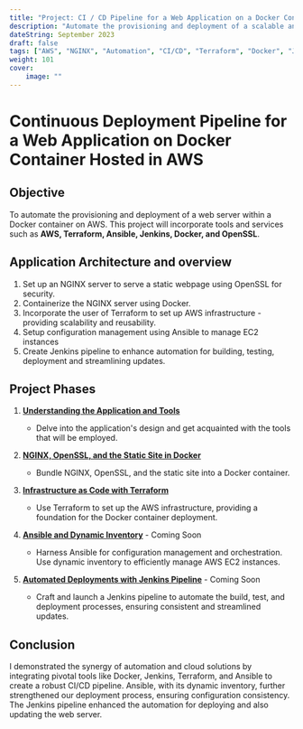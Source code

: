 ```yaml
---
title: "Project: CI / CD Pipeline for a Web Application on a Docker Container Hosted in AWS"
description: "Automate the provisioning and deployment of a scalable and fault-tolerant web application using a CI/CD pipeline."
dateString: September 2023
draft: false
tags: ["AWS", "NGINX", "Automation", "CI/CD", "Terraform", "Docker", "Jenkins", "Ansible"]
weight: 101
cover:
    image: ""
---
```


# Continuous Deployment Pipeline for a Web Application on Docker Container Hosted in AWS

## Objective
To automate the provisioning and deployment of a web server within a Docker container on AWS. This project will incorporate tools and services such as **AWS, Terraform, Ansible, Jenkins, Docker, and OpenSSL**.

## Application Architecture and overview

1. Set up an NGINX server to serve a static webpage using OpenSSL for security.
2. Containerize the NGINX server using Docker.
3. Incorporate the user of Terraform to set up AWS infrastructure - providing scalability and reusability.
4. Setup configuration management using Ansible to manage EC2 instances
5. Create Jenkins pipeline to enhance automation for building, testing, deployment and streamlining updates.

## Project Phases

1. **[Understanding the Application and Tools](https://frankdoka.com/blog/CI-CD-Docker-1)**
    - Delve into the application's design and get acquainted with the tools that will be employed.

2. **[NGINX, OpenSSL, and the Static Site in Docker](https://frankdoka.com/blog/CI-CD-Docker-2)**
    - Bundle NGINX, OpenSSL, and the static site into a Docker container.

3. **[Infrastructure as Code with Terraform](https://frankdoka.com/blog/CI-CD-Docker-3)**
    - Use Terraform to set up the AWS infrastructure, providing a foundation for the Docker container deployment.

4. **[Ansible and Dynamic Inventory](https://frankdoka.com/blog/CI-CD-Docker-4)** - Coming Soon
    - Harness Ansible for configuration management and orchestration. Use dynamic inventory to efficiently manage AWS EC2 instances.

5. **[Automated Deployments with Jenkins Pipeline](https://frankdoka.com/blog/CI-CD-Docker-5)** - Coming Soon
    - Craft and launch a Jenkins pipeline to automate the build, test, and deployment processes, ensuring consistent and streamlined updates.

## Conclusion
I demonstrated the synergy of automation and cloud solutions by integrating pivotal tools like Docker, Jenkins, Terraform, and Ansible to create a robust CI/CD pipeline. Ansible, with its dynamic inventory, further strengthened our deployment process, ensuring configuration consistency. The Jenkins pipeline enhanced the automation for deploying and also updating the web server.
